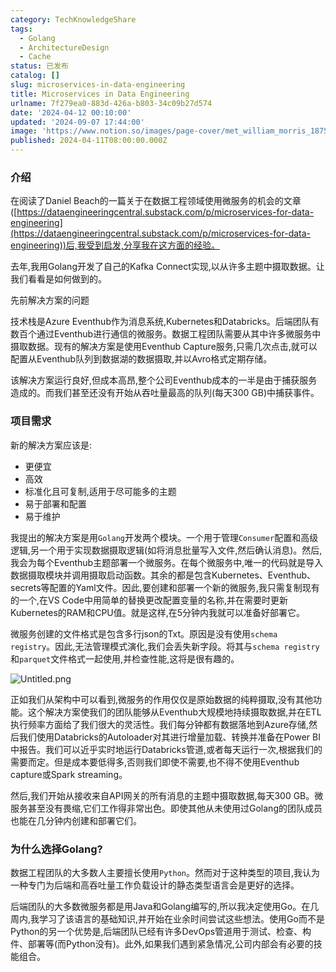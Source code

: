 ```yaml
---
category: TechKnowledgeShare
tags:
  - Golang
  - ArchitectureDesign
  - Cache
status: 已发布
catalog: []
slug: microservices-in-data-engineering
title: Microservices in Data Engineering
urlname: 7f279ea0-883d-426a-b803-34c09b27d574
date: '2024-04-12 00:10:00'
updated: '2024-09-07 17:44:00'
image: 'https://www.notion.so/images/page-cover/met_william_morris_1875.jpg'
published: 2024-04-11T08:00:00.000Z
---
```


### 介绍


在阅读了Daniel Beach的一篇关于在数据工程领域使用微服务的机会的文章([https://dataengineeringcentral.substack.com/p/microservices-for-data-engineering](https://dataengineeringcentral.substack.com/p/microservices-for-data-engineering))后,我受到启发,分享我在这方面的经验。


去年,我用Golang开发了自己的Kafka Connect实现,以从许多主题中摄取数据。让我们看看是如何做到的。


先前解决方案的问题


技术栈是Azure Eventhub作为消息系统,Kubernetes和Databricks。后端团队有数百个通过Eventhub进行通信的微服务。数据工程团队需要从其中许多微服务中摄取数据。现有的解决方案是使用Eventhub Capture服务,只需几次点击,就可以配置从Eventhub队列到数据湖的数据摄取,并以Avro格式定期存储。


该解决方案运行良好,但成本高昂,整个公司Eventhub成本的一半是由于捕获服务造成的。而我们甚至还没有开始从吞吐量最高的队列(每天300 GB)中捕获事件。


### 项目需求


新的解决方案应该是:

- 更便宜
- 高效
- 标准化且可复制,适用于尽可能多的主题
- 易于部署和配置
- 易于维护

我提出的解决方案是用`Golang`开发两个模块。一个用于管理`Consumer`配置和高级逻辑,另一个用于实现数据摄取逻辑(如将消息批量写入文件,然后确认消息)。然后,我会为每个Eventhub主题部署一个微服务。在每个微服务中,唯一的代码就是导入数据摄取模块并调用摄取启动函数。其余的都是包含Kubernetes、Eventhub、secrets等配置的Yaml文件。因此,要创建和部署一个新的微服务,我只需复制现有的一个,在VS Code中用简单的替换更改配置变量的名称,并在需要时更新Kubernetes的RAM和CPU值。就是这样,在5分钟内我就可以准备好部署它。


微服务创建的文件格式是包含多行json的Txt。原因是没有使用`schema registry`。因此,无法管理模式演化,我们会丢失新字段。将其与`schema registry`和`parquet`文件格式一起使用,并检查性能,这将是很有趣的。


![Untitled.png](https://prod-files-secure.s3.us-west-2.amazonaws.com/5d24fe63-e567-4804-86f9-9fdc62e13082/4e0f8d5d-b295-4408-9363-660688d511a9/Untitled.png?X-Amz-Algorithm=AWS4-HMAC-SHA256&X-Amz-Content-Sha256=UNSIGNED-PAYLOAD&X-Amz-Credential=ASIAZI2LB4666XQFQ4TI%2F20250410%2Fus-west-2%2Fs3%2Faws4_request&X-Amz-Date=20250410T213405Z&X-Amz-Expires=3600&X-Amz-Security-Token=IQoJb3JpZ2luX2VjEDMaCXVzLXdlc3QtMiJHMEUCIDz5DsF0s4mtMbVD9gt8S8FN%2BEqC5uGnzHuYrndtkv7LAiEA2GZbw4LLO8%2B9W5CFEDTE9QddmqSxomdkXBs8SwzhDVUqiAQIrP%2F%2F%2F%2F%2F%2F%2F%2F%2F%2FARAAGgw2Mzc0MjMxODM4MDUiDHzU56Ag1itzPsSwCSrcAxtOLUufM7Fvh7%2BbOnOoi5i4dRoAAeAr04BRqrqicwP9HV9oQv%2FewAxKjYcrzHl9Zecsl9Tzd4ursRD6cG5f2g%2Fixm9FAJZYpTYNZkxBm%2FDvzlcu7a%2B80hDzTdJt1qEHn7HqKbdCgcgUrGFBxc7Xd0cBaf2WWhp6KbZVBKvMgkSE5MvNwOds5O9ZTQWIgd7axvqG%2BUrrabCrLNQxxNVMDM3oyUR77dqpUBhQbK5nN7vcDipjWZQ2kH6wXUxLZAA2QzzE7wvRxSNbWtbQiz19oTOXrDaS5G3R1dDp12Xhx2Sb26s4IcstruvIZ0t%2BccRNkltx0DSAXPTzNG%2F8qgrLq9R4Bb2RajDn%2B7YbCPx%2FyC4Pgzesx4q1ovIs0EuOauRXizQa4w65kh3so2wza5PmMLXOLISEGtZGxIS4pt%2F8Gb74HM9rKGnZv7quOVSq0ENLFwLP7kwEltKvhVb2aK6%2FWebWJG1HHE%2BEC4kl3XaEMlYxQUG%2FB2vuYnfWXAveSLjEK38uwVLM9mOwpapRn8wAZyd798rD39ajcaTOLXR%2F0dTw%2BpwL7TaoVXrAFB%2FH7myr4EJfElqDDhCednEvbwQ6quabYjlvGR6fBbTgEtwXpKBth4QE1oLzLSa5drU6MJqx4L8GOqUBD6altfvBqDzgVvdGzsA4a%2FdnKXGGsp8FhantxjlElg%2BQw3ATGF6b0WaYou%2BwEhnocj7vpTLfgflYhoH60yYcAc8Ubo5MP33%2Bn0FqPiCTlgCXvgSOksZfgJ6haLuQ1fHS1Wplo%2Bjjw3hU%2BIkzw2NiIOXIzd%2BP0h4TtWl3qt3vwIXxPBBddqIyEEnJzlxtAHlCGsmJhO0SzSE4UzzzToV0fk45H7eC&X-Amz-Signature=e8bf258d183598fd9fc1fa28857b6f2f46f72dc994efacd731bd183d4f9b2612&X-Amz-SignedHeaders=host&x-id=GetObject)


正如我们从架构中可以看到,微服务的作用仅仅是原始数据的纯粹摄取,没有其他功能。这个解决方案使我们的团队能够从Eventhub大规模地持续摄取数据,并在ETL执行频率方面给了我们很大的灵活性。我们每分钟都有数据落地到Azure存储,然后我们使用Databricks的Autoloader对其进行增量加载、转换并准备在Power BI中报告。我们可以近乎实时地运行Databricks管道,或者每天运行一次,根据我们的需要而定。但是成本要低得多,否则我们即使不需要,也不得不使用Eventhub capture或Spark streaming。


然后,我们开始从接收来自API网关的所有消息的主题中摄取数据,每天300 GB。微服务甚至没有畏缩,它们工作得非常出色。即使其他从未使用过Golang的团队成员也能在几分钟内创建和部署它们。


### 为什么选择Golang?


数据工程团队的大多数人主要擅长使用`Python`。然而对于这种类型的项目,我认为一种专门为后端和高吞吐量工作负载设计的静态类型语言会是更好的选择。


后端团队的大多数微服务都是用Java和Golang编写的,所以我决定使用Go。在几周内,我学习了该语言的基础知识,并开始在业余时间尝试这些想法。使用Go而不是Python的另一个优势是,后端团队已经有许多DevOps管道用于测试、检查、构件、部署等(而Python没有)。此外,如果我们遇到紧急情况,公司内部会有必要的技能组合。

